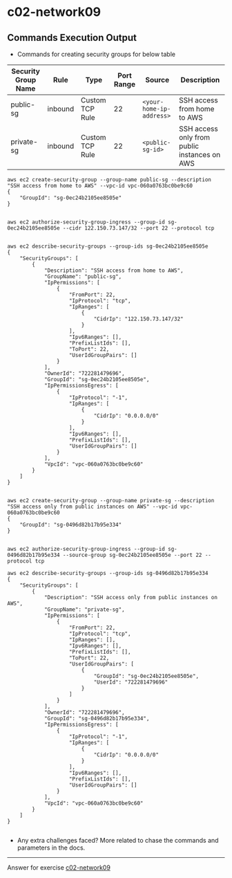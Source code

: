 # c02-network09

## Commands Execution Output

- Commands for creating security groups for below table

|Security Group Name|Rule|Type|Port Range|Source|Description
|---|---|---|---|---|---|
|public-sg|inbound|Custom TCP Rule|22|`<your-home-ip-address>`|SSH access from home to AWS|
|private-sg|inbound|Custom TCP Rule|22|`<public-sg-id>`|SSH access only from public instances on AWS|

```
aws ec2 create-security-group --group-name public-sg --description "SSH access from home to AWS" --vpc-id vpc-060a0763bc0be9c60
{
    "GroupId": "sg-0ec24b2105ee8505e"
}


aws ec2 authorize-security-group-ingress --group-id sg-0ec24b2105ee8505e --cidr 122.150.73.147/32 --port 22 --protocol tcp


aws ec2 describe-security-groups --group-ids sg-0ec24b2105ee8505e
{
    "SecurityGroups": [
        {
            "Description": "SSH access from home to AWS",
            "GroupName": "public-sg",
            "IpPermissions": [
                {
                    "FromPort": 22,
                    "IpProtocol": "tcp",
                    "IpRanges": [
                        {
                            "CidrIp": "122.150.73.147/32"
                        }
                    ],
                    "Ipv6Ranges": [],
                    "PrefixListIds": [],
                    "ToPort": 22,
                    "UserIdGroupPairs": []
                }
            ],
            "OwnerId": "722281479696",
            "GroupId": "sg-0ec24b2105ee8505e",
            "IpPermissionsEgress": [
                {
                    "IpProtocol": "-1",
                    "IpRanges": [
                        {
                            "CidrIp": "0.0.0.0/0"
                        }
                    ],
                    "Ipv6Ranges": [],
                    "PrefixListIds": [],
                    "UserIdGroupPairs": []
                }
            ],
            "VpcId": "vpc-060a0763bc0be9c60"
        }
    ]
}


aws ec2 create-security-group --group-name private-sg --description "SSH access only from public instances on AWS" --vpc-id vpc-060a0763bc0be9c60
{
    "GroupId": "sg-0496d82b17b95e334"
}


aws ec2 authorize-security-group-ingress --group-id sg-0496d82b17b95e334 --source-group sg-0ec24b2105ee8505e --port 22 --protocol tcp

aws ec2 describe-security-groups --group-ids sg-0496d82b17b95e334 
{
    "SecurityGroups": [
        {
            "Description": "SSH access only from public instances on AWS",
            "GroupName": "private-sg",
            "IpPermissions": [
                {
                    "FromPort": 22,
                    "IpProtocol": "tcp",
                    "IpRanges": [],
                    "Ipv6Ranges": [],
                    "PrefixListIds": [],
                    "ToPort": 22,
                    "UserIdGroupPairs": [
                        {
                            "GroupId": "sg-0ec24b2105ee8505e",
                            "UserId": "722281479696"
                        }
                    ]
                }
            ],
            "OwnerId": "722281479696",
            "GroupId": "sg-0496d82b17b95e334",
            "IpPermissionsEgress": [
                {
                    "IpProtocol": "-1",
                    "IpRanges": [
                        {
                            "CidrIp": "0.0.0.0/0"
                        }
                    ],
                    "Ipv6Ranges": [],
                    "PrefixListIds": [],
                    "UserIdGroupPairs": []
                }
            ],
            "VpcId": "vpc-060a0763bc0be9c60"
        }
    ]
}


```

- Any extra challenges faced?
More related to chase the commands and parameters in the docs.


<!-- Don't change anything below this point-->
***
Answer for exercise [c02-network09](https://github.com/devopsacademyau/academy/blob/893381c6f0b69434d9e8597d3d4b1c17f9bc1371/classes/02class/exercises/c02-network09/README.md)
